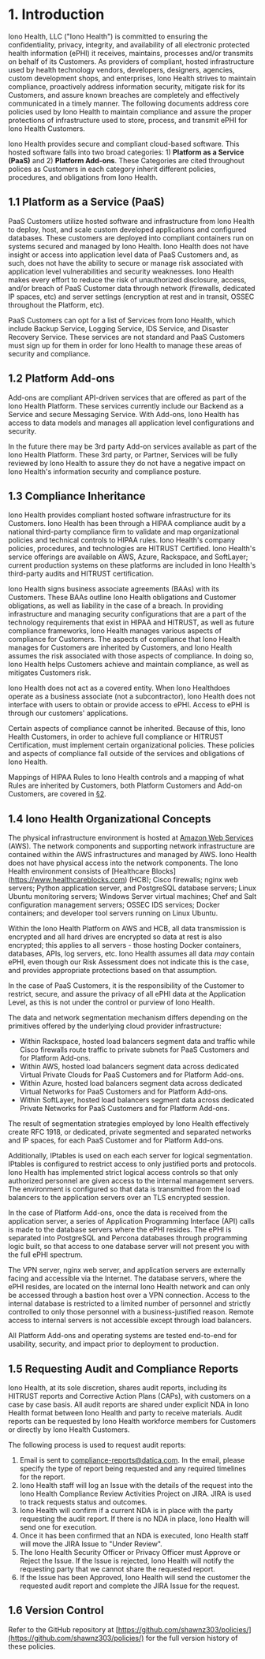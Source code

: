 # 1. Introduction

Iono Health, LLC ("Iono Health") is committed to ensuring the confidentiality, privacy, integrity, and availability of all electronic protected health information (ePHI) it receives, maintains, processes and/or transmits on behalf of its Customers. As providers of compliant, hosted infrastructure used by health technology vendors, developers, designers, agencies, custom development shops, and enterprises, Iono Health strives to maintain compliance, proactively address information security, mitigate risk for its Customers, and assure known breaches are completely and effectively communicated in a timely manner. The following documents address core policies used by Iono Health to maintain compliance and assure the proper protections of infrastructure used to store, process, and transmit ePHI for Iono Health Customers.

Iono Health provides secure and compliant cloud-based software. This hosted software falls into two broad categories: 1) **Platform as a Service (PaaS)** and 2) **Platform Add-ons**. These Categories are cited throughout polices as Customers in each category inherit different policies, procedures, and obligations from Iono Health.

## 1.1 Platform as a Service (PaaS)

PaaS Customers utilize hosted software and infrastructure from Iono Health to deploy, host, and scale custom developed applications and configured databases. These customers are deployed into compliant containers run on systems secured and managed by Iono Health. Iono Health does not have insight or access into application level data of PaaS Customers and, as such, does not have the ability to secure or manage risk associated with application level vulnerabilities and security weaknesses. Iono Health makes every effort to reduce the risk of unauthorized disclosure, access, and/or breach of PaaS Customer data through network (firewalls, dedicated IP spaces, etc) and server settings (encryption at rest and in transit, OSSEC throughout the Platform, etc).

PaaS Customers can opt for a list of Services from Iono Health, which include Backup Service, Logging Service, IDS Service, and Disaster Recovery Service. These services are not standard and PaaS Customers must sign up for them in order for Iono Health to manage these areas of security and compliance.

## 1.2 Platform Add-ons

Add-ons are compliant API-driven services that are offered as part of the Iono Health Platform. These services currently include our Backend as a Service and secure Messaging Service. With Add-ons, Iono Health has access to data models and manages all application level configurations and security.

In the future there may be 3rd party Add-on services available as part of the Iono Health Platform. These 3rd party, or Partner, Services will be fully reviewed by Iono Health to assure they do not have a negative impact on Iono Health's information security and compliance posture.

## 1.3 Compliance Inheritance

Iono Health provides compliant hosted software infrastructure for its Customers. Iono Health has been through a HIPAA compliance audit by a national third-party compliance firm to validate and map organizational policies and technical controls to HIPAA rules. Iono Health's company policies, procedures, and technologies are HITRUST Certified. Iono Health's service offerings are available on AWS, Azure, Rackspace, and SoftLayer; current production systems on these platforms are included in Iono Health's third-party audits and HITRUST certification.

Iono Health signs business associate agreements (BAAs) with its Customers. These BAAs outline Iono Health obligations and Customer obligations, as well as liability in the case of a breach. In providing infrastructure and managing security configurations that are a part of the technology requirements that exist in HIPAA and HITRUST, as well as future compliance frameworks, Iono Health manages various aspects of compliance for Customers. The aspects of compliance that Iono Health manages for Customers are inherited by Customers, and Iono Health assumes the risk associated with those aspects of compliance. In doing so, Iono Health helps Customers achieve and maintain compliance, as well as mitigates Customers risk.

Iono Health does not act as a covered entity. When Iono Healthdoes operate as a business associate (not a subcontractor), Iono Health does not interface with users to obtain or provide access to ePHI. Access to ePHI is through our customers' applications.

Certain aspects of compliance cannot be inherited. Because of this, Iono Health Customers, in order to achieve full compliance or HITRUST Certification, must implement certain organizational policies. These policies and aspects of compliance fall outside of the services and obligations of Iono Health.

Mappings of HIPAA Rules to Iono Health controls and a mapping of what Rules are inherited by Customers, both Platform Customers and Add-on Customers, are covered in [§2](#2.-hipaa-inheritance).

## 1.4 Iono Health Organizational Concepts

The physical infrastructure environment is hosted at [Amazon Web Services](https://aws.amazon.com/) (AWS). The network components and supporting network infrastructure are contained within the AWS infrastructures and managed by AWS. Iono Health does not have physical access into the network components. The Iono Health environment consists of [Healthcare Blocks] (https://www.healthcareblocks.com) (HCB); Cisco firewalls; nginx web servers;  Python application server, and PostgreSQL database servers; Linux Ubuntu monitoring servers; Windows Server virtual machines; Chef and Salt configuration management servers; OSSEC IDS services; Docker containers; and developer tool servers running on Linux Ubuntu.

Within the Iono Health Platform on AWS and HCB, all data transmission is encrypted and all hard drives are encrypted so data at rest is also encrypted; this applies to all servers - those hosting Docker containers, databases, APIs, log servers, etc. Iono Health assumes all data *may* contain ePHI, even though our Risk Assessment does not indicate this is the case, and provides appropriate protections based on that assumption.

In the case of PaaS Customers, it is the responsibility of the Customer to restrict, secure, and assure the privacy of all ePHI data at the Application Level, as this is not under the control or purview of Iono Health.

The data and network segmentation mechanism differs depending on the primitives offered by the underlying cloud provider infrastructure:

* Within Rackspace, hosted load balancers segment data and traffic while Cisco firewalls route traffic to private subnets for PaaS Customers and for Platform Add-ons.
* Within AWS, hosted load balancers segment data across dedicated Virtual Private Clouds for PaaS Customers and for Platform Add-ons.
* Within Azure, hosted load balancers segment data across dedicated Virtual Networks for PaaS Customers and for Platform Add-ons.
* Within SoftLayer, hosted load balancers segment data across dedicated Private Networks for PaaS Customers and for Platform Add-ons.

The result of segmentation strategies employed by Iono Health effectively create RFC 1918, or dedicated, private segmented and separated networks and IP spaces, for each PaaS Customer and for Platform Add-ons.

Additionally, IPtables is used on each each server for logical segmentation. IPtables is configured to restrict access to only justified ports and protocols. Iono Health has implemented strict logical access controls so that only authorized personnel are given access to the internal management servers. The environment is configured so that data is transmitted from the load balancers to the application servers over an TLS encrypted session.

In the case of Platform Add-ons, once the data is received from the application server, a series of Application Programming Interface (API) calls is made to the database servers where the ePHI resides. The ePHI is separated into PostgreSQL and Percona databases through programming logic built, so that access to one database server will not present you with the full ePHI spectrum.

The VPN server, nginx web server, and application servers are externally facing and accessible via the Internet. The database servers, where the ePHI resides, are located on the internal Iono Health network and can only be accessed through a bastion host over a VPN connection. Access to the internal database is restricted to a limited number of personnel and strictly controlled to only those personnel with a business-justified reason. Remote access to internal servers is not accessible except through load balancers.

All Platform Add-ons and operating systems are tested end-to-end for usability, security, and impact prior to deployment to production.

## 1.5 Requesting Audit and Compliance Reports

Iono Health, at its sole discretion, shares audit reports, including its HITRUST reports and Corrective Action Plans (CAPs), with customers on a case by case basis. All audit reports are shared under explicit NDA in Iono Health format between Iono Health and party to receive materials. Audit reports can be requested by Iono Health workforce members for Customers or directly by Iono Health Customers.

The following process is used to request audit reports:

1. Email is sent to compliance-reports@datica.com. In the email, please specify the type of report being requested and any required timelines for the report.
2. Iono Health staff will log an Issue with the details of the request into the Iono Health Compliance Review Activities Project on JIRA. JIRA is used to track requests status and outcomes.
3. Iono Health will confirm if a current NDA is in place with the party requesting the audit report. If there is no NDA in place, Iono Health will send one for execution.
4. Once it has been confirmed that an NDA is executed, Iono Health staff will move the JIRA Issue to "Under Review".
5. The Iono Health Security Officer or Privacy Officer must Approve or Reject the Issue. If the Issue is rejected, Iono Health will notify the requesting party that we cannot share the requested report.
4. If the Issue has been Approved, Iono Health will send the customer the requested audit report and complete the JIRA Issue for the request.

## 1.6 Version Control

Refer to the GitHub repository at [https://github.com/shawnz303/policies/](https://github.com/shawnz303/policies/) for the full version history of these policies.
